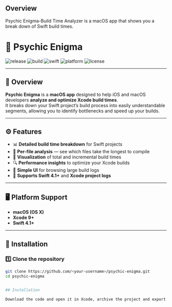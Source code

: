 
## Overview

Psychic Enigma-Build Time Analyzer is a macOS app that shows you a break down of Swift build times.


# 🧠 Psychic Enigma 

![release](https://img.shields.io/badge/release-v1.0.12-blue)
![build](https://img.shields.io/badge/build-passing-brightgreen)
![swift](https://img.shields.io/badge/Swift-4.1-orange)
![platform](https://img.shields.io/badge/platform-macOS-lightgrey)
![license](https://img.shields.io/badge/license-MIT-blue)

---

## 🧩 Overview

**Psychic Enigma** is a **macOS app** designed to help iOS and macOS developers **analyze and optimize Xcode build times**.  
It breaks down your Swift project’s build process into easily understandable segments, allowing you to identify bottlenecks and speed up your builds.

---

## ⚙️ Features

- 📊 **Detailed build time breakdown** for Swift projects  
- 🧱 **Per-file analysis** — see which files take the longest to compile  
- 🧠 **Visualization** of total and incremental build times  
- 🔍 **Performance insights** to optimize your Xcode builds  
- 💾 **Simple UI** for browsing large build logs  
- 🧰 **Supports Swift 4.1+** and **Xcode project logs**

---

## 🖥️ Platform Support

- **macOS (OS X)**  
- **Xcode 9+**
- **Swift 4.1+**

---

## 🚀 Installation

### 1️⃣ Clone the repository

```bash
git clone https://github.com/<your-username>/psychic-enigma.git
cd psychic-enigma


## Installation

Download the code and open it in Xcode, archive the project and export the build. Easy, right?

